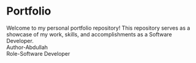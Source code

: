 # Portfolio
Welcome to my personal portfolio repository! This repository serves as a showcase of my work, skills, and accomplishments as a Software Developer.
<br>
Author-Abdullah
<br>
Role-Software Developer
